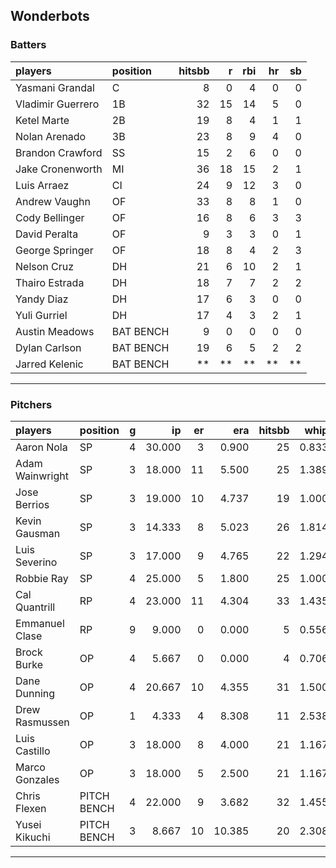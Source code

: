 ## Wonderbots

### Batters

 
|players           |position  | hitsbb|  r| rbi| hr| sb| 
|:-----------------|:---------|------:|--:|---:|--:|--:| 
|Yasmani Grandal   |C         |      8|  0|   4|  0|  0| 
|Vladimir Guerrero |1B        |     32| 15|  14|  5|  0| 
|Ketel Marte       |2B        |     19|  8|   4|  1|  1| 
|Nolan Arenado     |3B        |     23|  8|   9|  4|  0| 
|Brandon Crawford  |SS        |     15|  2|   6|  0|  0| 
|Jake Cronenworth  |MI        |     36| 18|  15|  2|  1| 
|Luis Arraez       |CI        |     24|  9|  12|  3|  0| 
|Andrew Vaughn     |OF        |     33|  8|   8|  1|  0| 
|Cody Bellinger    |OF        |     16|  8|   6|  3|  3| 
|David Peralta     |OF        |      9|  3|   3|  0|  1| 
|George Springer   |OF        |     18|  8|   4|  2|  3| 
|Nelson Cruz       |DH        |     21|  6|  10|  2|  1| 
|Thairo Estrada    |DH        |     18|  7|   7|  2|  2| 
|Yandy Diaz        |DH        |     17|  6|   3|  0|  0| 
|Yuli Gurriel      |DH        |     17|  4|   3|  2|  1| 
|Austin Meadows    |BAT BENCH |      9|  0|   0|  0|  0| 
|Dylan Carlson     |BAT BENCH |     19|  6|   5|  2|  2| 
|Jarred Kelenic    |BAT BENCH |     **| **|  **| **| **| 


* * *

### Pitchers

 
|players         |position    |  g|     ip| er|    era| hitsbb|  whip| so|  w| sv| 
|:---------------|:-----------|--:|------:|--:|------:|------:|-----:|--:|--:|--:| 
|Aaron Nola      |SP          |  4| 30.000|  3|  0.900|     25| 0.833| 30|  1|  0| 
|Adam Wainwright |SP          |  3| 18.000| 11|  5.500|     25| 1.389| 19|  0|  0| 
|Jose Berrios    |SP          |  3| 19.000| 10|  4.737|     19| 1.000| 14|  1|  0| 
|Kevin Gausman   |SP          |  3| 14.333|  8|  5.023|     26| 1.814| 14|  0|  0| 
|Luis Severino   |SP          |  3| 17.000|  9|  4.765|     22| 1.294| 26|  0|  0| 
|Robbie Ray      |SP          |  4| 25.000|  5|  1.800|     25| 1.000| 23|  2|  0| 
|Cal Quantrill   |RP          |  4| 23.000| 11|  4.304|     33| 1.435| 15|  2|  0| 
|Emmanuel Clase  |RP          |  9|  9.000|  0|  0.000|      5| 0.556|  9|  0|  8| 
|Brock Burke     |OP          |  4|  5.667|  0|  0.000|      4| 0.706|  6|  1|  0| 
|Dane Dunning    |OP          |  4| 20.667| 10|  4.355|     31| 1.500| 11|  0|  0| 
|Drew Rasmussen  |OP          |  1|  4.333|  4|  8.308|     11| 2.538|  3|  0|  0| 
|Luis Castillo   |OP          |  3| 18.000|  8|  4.000|     21| 1.167| 15|  0|  0| 
|Marco Gonzales  |OP          |  3| 18.000|  5|  2.500|     21| 1.167|  8|  1|  0| 
|Chris Flexen    |PITCH BENCH |  4| 22.000|  9|  3.682|     32| 1.455| 15|  1|  0| 
|Yusei Kikuchi   |PITCH BENCH |  3|  8.667| 10| 10.385|     20| 2.308| 11|  0|  0| 


* * *


